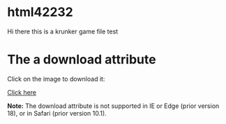 # html42232
Hi there this is a krunker game file test



<h1>The a download attribute</h1>

<p>Click on the image to download it:<p>
<a href="settings.txt" download="settings.txt">Click here</a>

<p><b>Note:</b> The download attribute is not supported in IE or Edge (prior version 18), or in Safari (prior version 10.1).</p>
